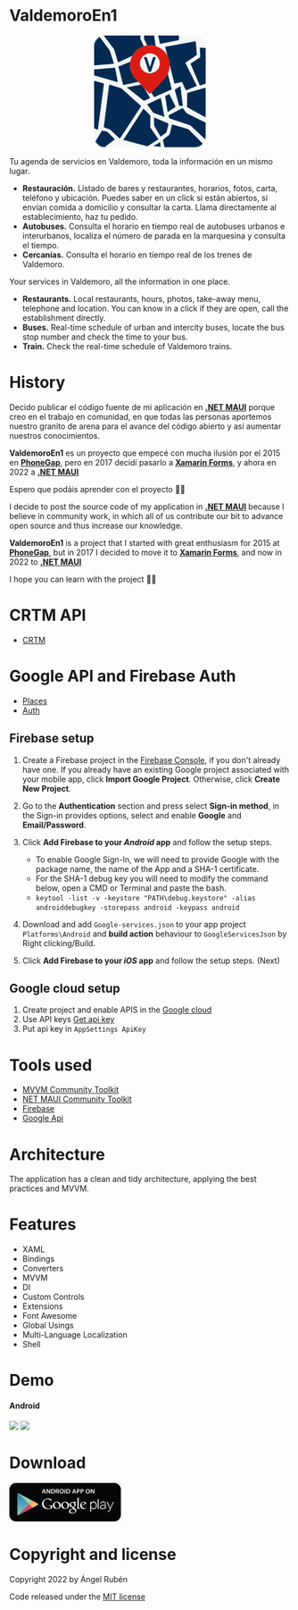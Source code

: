 # ValdemoroEn1
<p align="center">
  <img src ="/images/logo.png?raw=true" width="200" />
</p>

Tu agenda de servicios en Valdemoro, toda la información en un mismo lugar.

* **Restauración.** Listado de bares y restaurantes, horarios, fotos, carta, teléfono y ubicación. Puedes saber en un click si están abiertos, si envían comida a domicilio y consultar la carta. Llama directamente al establecimiento, haz tu pedido.
* **Autobuses.** Consulta el horario en tiempo real de autobuses urbanos e interurbanos, localiza el número de parada en la marquesina y consulta el tiempo.
* **Cercanías.** Consulta el horario en tiempo real de los trenes de Valdemoro.

Your services in Valdemoro, all the information in one place.

* **Restaurants.** Local restaurants, hours, photos, take-away menu, telephone and location. You can know in a click if they are open, call the establishment directly.
* **Buses.** Real-time schedule of urban and intercity buses, locate the bus stop number and check the time to your bus.
* **Train.** Check the real-time schedule of Valdemoro trains.

# History
Decido publicar el código fuente de mi aplicación en **[.NET MAUI](https://learn.microsoft.com/es-es/dotnet/maui/what-is-maui)** porque creo en el trabajo en comunidad, en que todas las personas aportemos nuestro granito de arena para el avance del código abierto y así aumentar nuestros conocimientos.

**ValdemoroEn1** es un proyecto que empecé con mucha ilusión por el 2015 en **[PhoneGap](https://es.wikipedia.org/wiki/PhoneGap)**, pero en 2017 decidí pasarlo a **[Xamarin Forms](https://docs.microsoft.com/en-us/xamarin/get-started/what-is-xamarin-forms)**, y ahora en 2022 a **[.NET MAUI](https://learn.microsoft.com/es-es/dotnet/maui/what-is-maui)**

Espero que podáis aprender con el proyecto 👋🏽

I decide to post the source code of my application in **[.NET MAUI](https://learn.microsoft.com/en-us/dotnet/maui/what-is-maui)** because I believe in community work, in which all of us contribute our bit to advance open source and thus increase our knowledge.

**ValdemoroEn1** is a project that I started with great enthusiasm for 2015 at **[PhoneGap](https://en.wikipedia.org/wiki/PhoneGap)**, but in 2017 I decided to move it to **[Xamarin Forms](https://docs.microsoft.com/en-us/xamarin/get-started/what-is-xamarin-forms)**, and now in 2022 to **[.NET MAUI](https://learn.microsoft.com/en-us/dotnet/maui/what-is-maui)**

I hope you can learn with the project 👋🏽

# CRTM API
* [CRTM](https://www.crtm.es/tu-transporte-publico.aspx)

# Google API and Firebase Auth
* [Places](https://developers.google.com/maps/documentation/places/web-service)
* [Auth](https://firebase.google.com/docs/auth)

## Firebase setup
1. Create a Firebase project in the [Firebase Console](https://console.firebase.google.com/), if you don't already have one. If you already have an existing Google project associated with your mobile app, click **Import Google Project**. Otherwise, click **Create New Project**.
2. Go to the **Authentication** section and press select **Sign-in method**, in the Sign-in provides options, select and enable **Google** and **Email/Password**. 
3. Click **Add Firebase to your *Android* app** and follow the setup steps.
      * To enable Google Sign-In, we will need to provide Google with the package name, the name of the App and a SHA-1 certificate.
      * For the SHA-1 debug key you will need to modify the command below, open a CMD or Terminal and paste the bash.
      * ```keytool -list -v -keystore "PATH\debug.keystore" -alias androiddebugkey -storepass android -keypass android```
         
4. Download and add ```Google-services.json``` to your app project ```Platforms\Android``` and **build action** behaviour to ```GoogleServicesJson``` by Right clicking/Build.

5. Click **Add Firebase to your *iOS* app** and follow the setup steps. (Next)

## Google cloud setup
1. Create project and enable APIS in the [Google cloud](https://developers.google.com/maps/documentation/places/web-service/cloud-setup)
2. Use API keys [Get api key](https://developers.google.com/maps/documentation/places/web-service/get-api-key)
3. Put api key in ```AppSettings ApiKey```

# Tools used
* [MVVM Community Toolkit](https://github.com/CommunityToolkit/dotnet)
* [NET MAUI Community Toolkit](https://github.com/CommunityToolkit/Maui)
* [Firebase](https://github.com/TobiasBuchholz/Plugin.Firebase)
* [Google Api](https://github.com/vivet/GoogleApi)

# Architecture
The application has a clean and tidy architecture, applying the best practices and MVVM.

# Features
  * XAML
  * Bindings
  * Converters
  * MVVM
  * DI
  * Custom Controls
  * Extensions
  * Font Awesome
  * Global Usings
  * Multi-Language Localization
  * Shell

# Demo
#### Android

<img src ="/images/menu.png?raw=true" width="200" /> <img src ="/images/list.png?raw=true" width="200" />

# Download
<a href="https://play.google.com/store/apps/details?id=es.valtimoretec.valdemoroenuno" target="_blank">
  <img width="200" src="/images/googleplay.png?raw=true"/>
</a>

# Copyright and license
Copyright 2022 by Ángel Rubén

Code released under the [MIT license](https://en.wikipedia.org/wiki/MIT_License)
